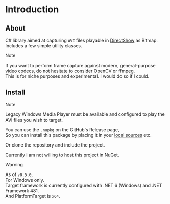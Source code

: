 # Introduction

## About

C# library aimed at capturing `AVI` files playable in [DirectShow](https://learn.microsoft.com/en-US/windows/win32/directshow/directshow) as Bitmap.  
Includes a few simple utility classes.

> [!NOTE]
> If you want to perform frame capture against modern, general-purpose video codecs, do not hesitate to consider OpenCV or ffmpeg.  
> This is for niche purposes and experimental. I would do so if I could.

## Install

> [!NOTE]
> Legacy Windows Media Player must be available and configured to play the AVI files you wish to target.

You can use the `.nupkg` on the GitHub's Release page,  
So you can install this package by placing it in your [local sources](https://learn.microsoft.com/en-US/dotnet/core/tools/dotnet-nuget-add-source) etc.

Or clone the repository and include the project.

Currently I am not willing to host this project in NuGet.

> [!WARNING]
> As of `v0.5.0`,  
> For Windows only.  
> Target framework is currently configured with .NET 6 (Windows) and .NET Framework 481.  
> And PlatformTarget is `x64`.
